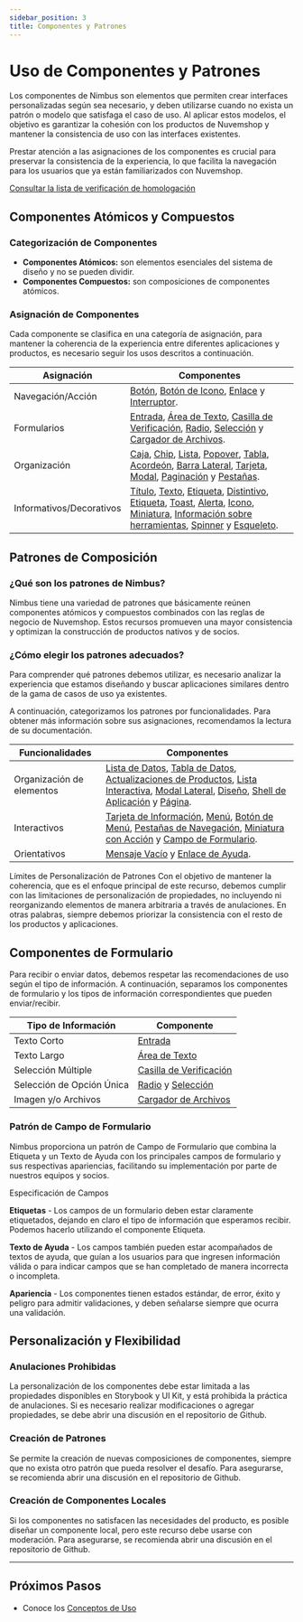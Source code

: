 ```yaml
---
sidebar_position: 3
title: Componentes y Patrones
---
```


# Uso de Componentes y Patrones

Los componentes de Nimbus son elementos que permiten crear interfaces personalizadas según sea necesario, y deben utilizarse cuando no exista un patrón o modelo que satisfaga el caso de uso. Al aplicar estos modelos, el objetivo es garantizar la cohesión con los productos de Nuvemshop y mantener la consistencia de uso con las interfaces existentes.

Prestar atención a las asignaciones de los componentes es crucial para preservar la consistencia de la experiencia, lo que facilita la navegación para los usuarios que ya están familiarizados con Nuvemshop.

[Consultar la lista de verificación de homologación](../homologation/checklist.md#uso-de-componentes-y-patrones---prioridad-alta)

## Componentes Atómicos y Compuestos

### Categorización de Componentes

- **Componentes Atómicos:** son elementos esenciales del sistema de diseño y no se pueden dividir.
- **Componentes Compuestos:** son composiciones de componentes atómicos.

### Asignación de Componentes

Cada componente se clasifica en una categoría de asignación, para mantener la coherencia de la experiencia entre diferentes aplicaciones y productos, es necesario seguir los usos descritos a continuación.

| Asignación                  | Componentes                                                         |
|-----------------------------|---------------------------------------------------------------------|
| Navegación/Acción           | [Botón](https://nimbus.tiendanube.com/documentation/atomic-components/button), [Botón de Icono](https://nimbus.tiendanube.com/documentation/atomic-components/icon-button), [Enlace](https://nimbus.tiendanube.com/documentation/atomic-components/link) y [Interruptor](https://nimbus.tiendanube.com/documentation/atomic-components/toggle).|
| Formularios                 | [Entrada](https://nimbus.tiendanube.com/documentation/atomic-components/input), [Área de Texto](https://nimbus.tiendanube.com/documentation/atomic-components/textarea), [Casilla de Verificación](https://nimbus.tiendanube.com/documentation/atomic-components/checkbox), [Radio](https://nimbus.tiendanube.com/documentation/atomic-components/radio), [Selección](https://nimbus.tiendanube.com/documentation/atomic-components/select) y [Cargador de Archivos](https://nimbus.tiendanube.com/documentation/atomic-components/file-uploader).           |
| Organización                | [Caja](https://nimbus.tiendanube.com/documentation/atomic-components/box), [Chip](https://nimbus.tiendanube.com/documentation/atomic-components/chip), [Lista](https://nimbus.tiendanube.com/documentation/atomic-components/list), [Popover](https://nimbus.tiendanube.com/documentation/atomic-components/popover), [Tabla](https://nimbus.tiendanube.com/documentation/composite-components/table), [Acordeón](https://nimbus.tiendanube.com/documentation/composite-components/accordion), [Barra Lateral](https://nimbus.tiendanube.com/documentation/composite-components/sidebar), [Tarjeta](https://nimbus.tiendanube.com/documentation/composite-components/card), [Modal](https://nimbus.tiendanube.com/documentation/composite-components/modal), [Paginación](https://nimbus.tiendanube.com/documentation/composite-components/pagination) y [Pestañas](https://nimbus.tiendanube.com/documentation/composite-components/tabs). |
| Informativos/Decorativos    | [Título](https://nimbus.tiendanube.com/documentation/atomic-components/title), [Texto](https://nimbus.tiendanube.com/documentation/atomic-components/text), [Etiqueta](https://nimbus.tiendanube.com/documentation/atomic-components/label), [Distintivo](https://nimbus.tiendanube.com/documentation/atomic-components/badge), [Etiqueta](https://nimbus.tiendanube.com/documentation/atomic-components/tag), [Toast](https://nimbus.tiendanube.com/documentation/atomic-components/toast), [Alerta](https://nimbus.tiendanube.com/documentation/composite-components/alert), [Icono](https://nimbus.tiendanube.com/documentation/atomic-components/icon), [Miniatura](https://nimbus.tiendanube.com/documentation/atomic-components/thumbnail), [Información sobre herramientas](https://nimbus.tiendanube.com/documentation/atomic-components/tooltip), [Spinner](https://nimbus.tiendanube.com/documentation/atomic-components/spinner) y [Esqueleto](https://nimbus.tiendanube.com/documentation/atomic-components/skeleton). |

## Patrones de Composición

### ¿Qué son los patrones de Nimbus?

Nimbus tiene una variedad de patrones que básicamente reúnen componentes atómicos y compuestos combinados con las reglas de negocio de Nuvemshop. Estos recursos promueven una mayor consistencia y optimizan la construcción de productos nativos y de socios.

### ¿Cómo elegir los patrones adecuados?

Para comprender qué patrones debemos utilizar, es necesario analizar la experiencia que estamos diseñando y buscar aplicaciones similares dentro de la gama de casos de uso ya existentes.

A continuación, categorizamos los patrones por funcionalidades. Para obtener más información sobre sus asignaciones, recomendamos la lectura de su documentación.

| Funcionalidades          | Componentes                                                                                     |
| ------------------------ | ----------------------------------------------------------------------------------------------- |
| Organización de elementos | [Lista de Datos](https://nimbus.tiendanube.com/documentation/patterns/data-list), [Tabla de Datos](https://nimbus.tiendanube.com/documentation/patterns/data-table), [Actualizaciones de Productos](https://nimbus.tiendanube.com/documentation/patterns/product-updates), [Lista Interactiva](https://nimbus.tiendanube.com/documentation/patterns/interactive-list), [Modal Lateral](https://nimbus.tiendanube.com/documentation/patterns/side-modal), [Diseño](https://nimbus.tiendanube.com/documentation/patterns/layout), [Shell de Aplicación](https://nimbus.tiendanube.com/documentation/patterns/app-shell) y [Página](https://nimbus.tiendanube.com/documentation/patterns/page). |
| Interactivos              | [Tarjeta de Información](https://nimbus.tiendanube.com/documentation/patterns/callout-card), [Menú](https://nimbus.tiendanube.com/documentation/patterns/menu), [Botón de Menú](https://nimbus.tiendanube.com/documentation/patterns/menu-button), [Pestañas de Navegación](https://nimbus.tiendanube.com/documentation/patterns/nav-tabs), [Miniatura con Acción](https://nimbus.tiendanube.com/documentation/patterns/thumbnail-with-action) y [Campo de Formulario](https://nimbus.tiendanube.com/documentation/patterns/formfield).                  |
| Orientativos             | [Mensaje Vacío](https://nimbus.tiendanube.com/documentation/patterns/empty-message) y [Enlace de Ayuda](https://nimbus.tiendanube.com/documentation/patterns/help-link).                                                                      |

Límites de Personalización de Patrones
Con el objetivo de mantener la coherencia, que es el enfoque principal de este recurso, debemos cumplir con las limitaciones de personalización de propiedades, no incluyendo ni reorganizando elementos de manera arbitraria a través de anulaciones. En otras palabras, siempre debemos priorizar la consistencia con el resto de los productos y aplicaciones.

## Componentes de Formulario

Para recibir o enviar datos, debemos respetar las recomendaciones de uso según el tipo de información. A continuación, separamos los componentes de formulario y los tipos de información correspondientes que pueden enviar/recibir.

| Tipo de Información          | Componente     |
| --------------------------- | -------------- |
| Texto Corto                 | [Entrada](https://nimbus.tiendanube.com/documentation/atomic-components/input)                                                                                  |
| Texto Largo                 | [Área de Texto](https://nimbus.tiendanube.com/documentation/atomic-components/textarea)                                                                            |
| Selección Múltiple          | [Casilla de Verificación](https://nimbus.tiendanube.com/documentation/atomic-components/checkbox)                                                                            |
| Selección de Opción Única   | [Radio](https://nimbus.tiendanube.com/documentation/atomic-components/radio) y [Selección](https://nimbus.tiendanube.com/documentation/atomic-components/select) |
| Imagen y/o Archivos         | [Cargador de Archivos](https://nimbus.tiendanube.com/documentation/atomic-components/file-uploader)  |

### Patrón de Campo de Formulario

Nimbus proporciona un patrón de Campo de Formulario que combina la Etiqueta y un Texto de Ayuda con los principales campos de formulario y sus respectivas apariencias, facilitando su implementación por parte de nuestros equipos y socios.

Especificación de Campos

**Etiquetas** - Los campos de un formulario deben estar claramente etiquetados, dejando en claro el tipo de información que esperamos recibir. Podemos hacerlo utilizando el componente Etiqueta.

**Texto de Ayuda** - Los campos también pueden estar acompañados de textos de ayuda, que guían a los usuarios para que ingresen información válida o para indicar campos que se han completado de manera incorrecta o incompleta.

**Apariencia** - Los componentes tienen estados estándar, de error, éxito y peligro para admitir validaciones, y deben señalarse siempre que ocurra una validación.

## Personalización y Flexibilidad

### Anulaciones Prohibidas

La personalización de los componentes debe estar limitada a las propiedades disponibles en Storybook y UI Kit, y está prohibida la práctica de anulaciones. Si es necesario realizar modificaciones o agregar propiedades, se debe abrir una discusión en el repositorio de Github.

### Creación de Patrones

Se permite la creación de nuevas composiciones de componentes, siempre que no exista otro patrón que pueda resolver el desafío. Para asegurarse, se recomienda abrir una discusión en el repositorio de Github.

### Creación de Componentes Locales

Si los componentes no satisfacen las necesidades del producto, es posible diseñar un componente local, pero este recurso debe usarse con moderación. Para asegurarse, se recomienda abrir una discusión en el repositorio de Github.

---

## Próximos Pasos

- Conoce los [Conceptos de Uso](./concept-usage.md)
